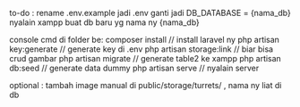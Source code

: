 to-do :
rename .env.example jadi .env
ganti jadi DB_DATABASE = {nama_db}
nyalain xampp
buat db baru yg nama ny {nama_db}

console cmd di folder be:
composer install // install laravel ny
php artisan key:generate // generate key di .env
php artisan storage:link // biar bisa crud gambar
php artisan migrate // generate table2 ke xampp
php artisan db:seed // generate data dummy
php artisan serve // nyalain server

optional : 
tambah image manual di public/storage/turrets/ , nama ny liat di db

